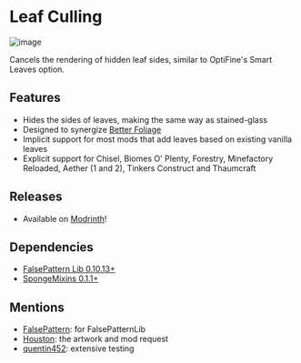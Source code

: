 # Leaf Culling

![image](https://user-images.githubusercontent.com/5740991/196853114-f3c07a1c-7eaa-42be-955e-6144f0de09aa.png)

Cancels the rendering of hidden leaf sides, similar to OptiFine's Smart Leaves option.

## Features

- Hides the sides of leaves, making the same way as stained-glass
- Designed to synergize [Better Foliage](https://www.curseforge.com/minecraft/mc-mods/better-foliage)
- Implicit support for most mods that add leaves based on existing vanilla leaves
- Explicit support for Chisel, Biomes O' Plenty, Forestry, Minefactory Reloaded, Aether (1 and 2), Tinkers Construct and
  Thaumcraft

## Releases

- Available on [Modrinth](https://modrinth.com/mod/leafculling)!

## Dependencies

- [FalsePattern Lib 0.10.13+](https://github.com/FalsePattern/FalsePatternLib)
- [SpongeMixins 0.1.1+](https://github.com/FalsePattern/GasStation)

## Mentions

- [FalsePattern](https://github.com/FalsePattern): for FalsePatternLib
- [Houston](https://github.com/Houstonruss): the artwork and mod request
- [quentin452](https://github.com/quentin452): extensive testing
